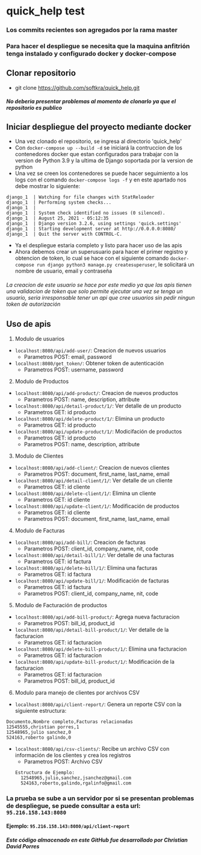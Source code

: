 # quick_help test
### Los commits recientes son agregados por la rama master
### Para hacer el despliegue se necesita que la maquina anfitrión tenga instalado y configurado docker y docker-compose
## Clonar repositorio
- git clone https://github.com/softkra/quick_help.git
#### *No deberia presentar problemas al momento de clonarlo ya que el repositorio es publico*
## Iniciar despliegue del proyecto mediante docker
- Una vez clonado el repositorio, se ingresa al directorio  'quick_help'
- Con `docker-compose up --build -d` se iniciará la contruccion de los contenedores docker que estan configurados para trabajar con la version de Python 3.9 y la ultima de Django soportada por la version de python
- Una vez se creen los contenedores se puede hacer seguimiento a los logs con el comando `docker-compose logs -f` y en este apartado nos debe mostrar lo siguiente:
```
django_1  | Watching for file changes with StatReloader
django_1  | Performing system checks...
django_1  | 
django_1  | System check identified no issues (0 silenced).
django_1  | August 25, 2021 - 05:12:35
django_1  | Django version 3.2.6, using settings 'quick.settings'
django_1  | Starting development server at http://0.0.0.0:8080/
django_1  | Quit the server with CONTROL-C.
```
- Ya el despliegue estaria completo y listo para hacer uso de las apis
- Ahora debemos crear un superusuario para hacer el primer registro y obtencion de token, lo cual se hace con el siguiente comando `docker-compose run django python3 manage.py createsuperuser`, le solicitará un nombre de usuario, email y contraseña
###### La creacion de este usuario se hace por este medio ya que las apis tienen una validacion de token que solo permite ejecutar una vez se tenga un usuario, seria irresponsable tener un api que cree usuarios sin pedir ningun token de autorización 
## Uso de apis
1. Modulo de usuarios
  - `localhost:8080/api/add-user/`: Creacion de nuevos usuarios
    - Parametros POST: email, password
  - `localhost:8080/get_token/`: Obtener token de autenticación
    - Parametros POST: username, password
2. Modulo de Productos
  - `localhost:8080/api/add-product/`: Creacion de nuevos productos
    - Parametros POST: name, description, attribute
  - `localhost:8080/api/detail-product/1/`: Ver detalle de un producto
    - Parametros GET: id producto
  - `localhost:8080/api/delete-product/1/`: Elimina un producto
    - Parametros GET: id producto
  - `localhost:8080/api/update-product/1/`: Modicifación de productos
    - Parametros GET: id producto
    - Parametros POST: name, description, attribute
3. Modulo de Clientes
  - `localhost:8080/api/add-client/`: Creacion de nuevos clientes
    - Parametros POST: document, first_name, last_name, email
  - `localhost:8080/api/detail-client/1/`: Ver detalle de un cliente
    - Parametros GET: id cliente
  - `localhost:8080/api/delete-client/1/`: Elimina un cliente
    - Parametros GET: id cliente
  - `localhost:8080/api/update-client/1/`: Modificación de productos
    - Parametros GET: id cliente
    - Parametros POST: document, first_name, last_name, email
4. Modulo de Facturas
  - `localhost:8080/api/add-bill/`: Creacion de facturas
    - Parametros POST: client_id, company_name, nit, code
  - `localhost:8080/api/detail-bill/1/`: Ver detalle de una facturas
    - Parametros GET: id factura
  - `localhost:8080/api/delete-bill/1/`: Elimina una facturas
    - Parametros GET: id factura
  - `localhost:8080/api/update-bill/1/`: Modificación de facturas
    - Parametros GET: id factura
    - Parametros POST: client_id, company_name, nit, code
5. Modulo de Facturación de productos
  - `localhost:8080/api/add-bill-product/`: Agrega nueva facturacion
    - Parametros POST: bill_id, product_id
  - `localhost:8080/api/detail-bill-product/1/`: Ver detalle de la facturacion
    - Parametros GET: id facturacion
  - `localhost:8080/api/delete-bill-product/1/`: Elimina una facturacion
    - Parametros GET: id facturacion
  - `localhost:8080/api/update-bill-product/1/`: Modificación de la facturacion
    - Parametros GET: id facturacion
    - Parametros POST: bill_id, product_id
6. Modulo para manejo de clientes por archivos CSV
  - `localhost:8080/api/client-report/`: Genera un reporte CSV con la siguiente estructura:
  ```
  Documento,Nombre completo,Facturas relacionadas
  12545555,christian porres,1
  12548965,julio sanchez,0
  524163,roberto galindo,0
  ```
  - `localhost:8080/api/csv-clients/`: Recibe un archivo CSV con información de los clientes y crea los registros
    - Parametros POST: Archivo CSV
    ```
    Estructura de Ejemplo:
      12548965,julio,sanchez,jsanchez@gmail.com
      524163,roberto,galindo,rgalinfo@gmail.com
    ```
### La prueba se sube a un servidor por si se presentan problemas de despliegue, se puede consultar a esta url: `95.216.158.143:8080`
#### Ejemplo: `95.216.158.143:8080/api/client-report`

##### _Este código almacenado en este GitHub fue desarrollado por Christian David Porres_
